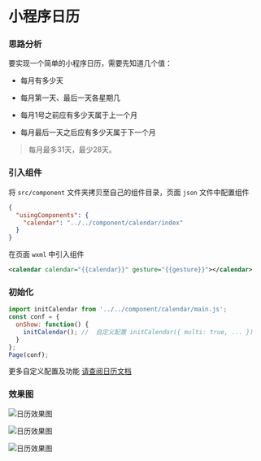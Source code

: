 # 小程序日历

### 思路分析

要实现一个简单的小程序日历，需要先知道几个值：

- 每月有多少天

- 每月第一天、最后一天各星期几

- 每月1号之前应有多少天属于上一个月

- 每月最后一天之后应有多少天属于下一个月

> 每月最多31天，最少28天。


### 引入组件

将 `src/component` 文件夹拷贝至自己的组件目录，页面 `json` 文件中配置组件

```json
{
  "usingComponents": {
    "calendar": "../../component/calendar/index"
  }
}
```

在页面 `wxml` 中引入组件
```xml
<calendar calendar="{{calendar}}" gesture="{{gesture}}"></calendar>
```

### 初始化

```js
import initCalendar from '../../component/calendar/main.js';
const conf = {
  onShow: function() {
    initCalendar(); //  自定义配置 initCalendar({ multi: true, ... })
  }
};
Page(conf);
```

更多自定义配置及功能 [请查阅日历文档](http://calendar.isfeer.com)

### 效果图

![日历效果图](https://raw.githubusercontent.com/treadpit/wx_calendar/reconstruction/screenshot/calendar.png)

![日历效果图](https://raw.githubusercontent.com/treadpit/wx_calendar/reconstruction/screenshot/calendar_multi.png)

![日历效果图](https://raw.githubusercontent.com/treadpit/wx_calendar/reconstruction/screenshot/datepicker.png)
